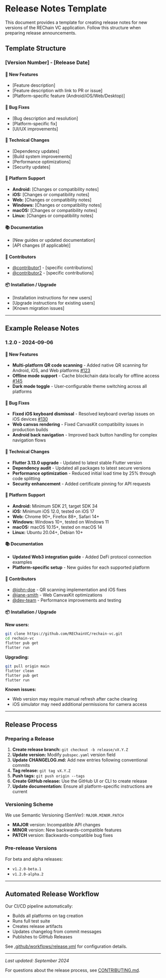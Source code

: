 # Release Notes Template

This document provides a template for creating release notes for new versions of the REChain VC application. Follow this structure when preparing release announcements.

## Template Structure

### [Version Number] - [Release Date]

#### 🚀 New Features
- [Feature description]
- [Feature description with link to PR or issue]
- [Platform-specific feature (Android/iOS/Web/Desktop)]

#### 🐛 Bug Fixes
- [Bug description and resolution]
- [Platform-specific fix]
- [UI/UX improvements]

#### 🔧 Technical Changes
- [Dependency updates]
- [Build system improvements]
- [Performance optimizations]
- [Security updates]

#### 📱 Platform Support
- **Android:** [Changes or compatibility notes]
- **iOS:** [Changes or compatibility notes]
- **Web:** [Changes or compatibility notes]
- **Windows:** [Changes or compatibility notes]
- **macOS:** [Changes or compatibility notes]
- **Linux:** [Changes or compatibility notes]

#### 📚 Documentation
- [New guides or updated documentation]
- [API changes (if applicable)]

#### 🤝 Contributors
- [@contributor1](https://github.com/contributor1) - [specific contributions]
- [@contributor2](https://github.com/contributor2) - [specific contributions]

#### 📦 Installation / Upgrade
- [Installation instructions for new users]
- [Upgrade instructions for existing users]
- [Known migration issues]

---

## Example Release Notes

### 1.2.0 - 2024-09-06

#### 🚀 New Features
- **Multi-platform QR code scanning** - Added native QR scanning for Android, iOS, and Web platforms [#123](https://github.com/REChainVC/rechain-vc/pull/123)
- **Offline mode support** - Cache blockchain data locally for offline access [#145](https://github.com/REChainVC/rechain-vc/pull/145)
- **Dark mode toggle** - User-configurable theme switching across all platforms

#### 🐛 Bug Fixes
- **Fixed iOS keyboard dismissal** - Resolved keyboard overlap issues on iOS devices [#130](https://github.com/REChainVC/rechain-vc/pull/130)
- **Web canvas rendering** - Fixed CanvasKit compatibility issues in production builds
- **Android back navigation** - Improved back button handling for complex navigation flows

#### 🔧 Technical Changes
- **Flutter 3.13.0 upgrade** - Updated to latest stable Flutter version
- **Dependency audit** - Updated all packages to latest secure versions
- **Performance optimization** - Reduced initial load time by 25% through code splitting
- **Security enhancement** - Added certificate pinning for API requests

#### 📱 Platform Support
- **Android:** Minimum SDK 21, target SDK 34
- **iOS:** Minimum iOS 12.0, tested on iOS 17
- **Web:** Chrome 90+, Firefox 88+, Safari 14+
- **Windows:** Windows 10+, tested on Windows 11
- **macOS:** macOS 10.15+, tested on macOS 14
- **Linux:** Ubuntu 20.04+, Debian 10+

#### 📚 Documentation
- **Updated Web3 integration guide** - Added DeFi protocol connection examples
- **Platform-specific setup** - New guides for each supported platform

#### 🤝 Contributors
- [@john-doe](https://github.com/john-doe) - QR scanning implementation and iOS fixes
- [@jane-smith](https://github.com/jane-smith) - Web CanvasKit optimizations
- [@dev-team](https://github.com/dev-team) - Performance improvements and testing

#### 📦 Installation / Upgrade
**New users:**
```bash
git clone https://github.com/REChainVC/rechain-vc.git
cd rechain-vc
flutter pub get
flutter run
```

**Upgrading:**
```bash
git pull origin main
flutter clean
flutter pub get
flutter run
```

**Known issues:**
- Web version may require manual refresh after cache clearing
- iOS simulator may need additional permissions for camera access

---

## Release Process

### Preparing a Release

1. **Create release branch:** `git checkout -b release/vX.Y.Z`
2. **Update version:** Modify `pubspec.yaml` version field
3. **Update CHANGELOG.md:** Add new entries following conventional commits
4. **Tag release:** `git tag vX.Y.Z`
5. **Push tags:** `git push origin --tags`
6. **Create GitHub release:** Use the GitHub UI or CLI to create release
7. **Update documentation:** Ensure all platform-specific instructions are current

### Versioning Scheme

We use Semantic Versioning (SemVer): `MAJOR.MINOR.PATCH`

- **MAJOR** version: Incompatible API changes
- **MINOR** version: New backwards-compatible features
- **PATCH** version: Backwards-compatible bug fixes

### Pre-release Versions

For beta and alpha releases:
- `v1.2.0-beta.1`
- `v1.2.0-alpha.2`

---

## Automated Release Workflow

Our CI/CD pipeline automatically:
- Builds all platforms on tag creation
- Runs full test suite
- Creates release artifacts
- Updates changelog from commit messages
- Publishes to GitHub Releases

See [.github/workflows/release.yml](.github/workflows/release.yml) for configuration details.

---

*Last updated: September 2024*

For questions about the release process, see [CONTRIBUTING.md](CONTRIBUTING.md#pull-request-guidelines).